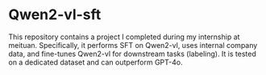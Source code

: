# Qwen2-vl-sft
This repository contains a project I completed during my internship at meituan. Specifically, it performs SFT on Qwen2-vl, uses internal company data, and fine-tunes Qwen2-vl for downstream tasks (labeling). It is tested on a dedicated dataset and can outperform GPT-4o.
